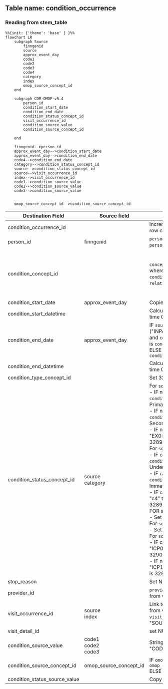 ## Table name: condition_occurrence

### Reading from stem_table

```mermaid
%%{init: {'theme': 'base' } }%%
flowchart LR
    subgraph Source
        finngenid
        source
        approx_event_day
        code1
        code2
        code3
        code4
        category
        index
        omop_source_concept_id
    end

    subgraph CDM-OMOP-v5.4
        person_id
        condition_start_date
        condition_end_date
        condition_status_concept_id
        visit_occurrence_id
        condition_source_value
        condition_source_concept_id
        
    end

    finngenid-->person_id
    approx_event_day-->condition_start_date
    approx_event_day-->condition_end_date
    code4-->condition_end_date
    category-->condition_status_concept_id
    source-->condition_status_concept_id
    source-->visit_occurrence_id
    index-->visit_occurrence_id
    code1-->condition_source_value
    code2-->condition_source_value
    code3-->condition_source_value
    

    omop_source_concept_id-->condition_source_concept_id
```

| Destination Field | Source field | Logic | Comment field |
| --- | --- | --- | --- |
| condition_occurrence_id |  |    Incremental integer.   Unique value per each row condition_occurence. | Generated|
| person_id | finngenid | `person_id` from person table where `person_source_value` equals `finngenid` |   Calculated|
| condition_concept_id |  | `concept_id_2` from concept_relationship table where `concept_id_1` equals `condition_source_concept_id` and `relationship_id` equals "Maps to"  | Calculated <br> NOTE: IF a `condition_source_concept_id` has more than one standard mapping (`concept_id_2`), one row is added per each additional `condition_concept_id` |
| condition_start_date |  approx_event_day | Copied from `approx_event_day` | Copied |
| condition_start_datetime |   | Calculated from  `condition_start_date` with time 00:00:0000 | Calculated |
| condition_end_date | approx_event_day | IF `source` in ("INPAT","OPER_IN","OPER_OUT","OUTPAT") and `code4` is not null then `condition_end_date` is `condition_start_date` + `code4`.<br>ELSE `condition_end_date` is `condition_start_date` | Calculated |
| condition_end_datetime |  | Calculated from  `condition_end_date` with time 00:00:0000 | Calculated |
| condition_type_concept_id |  |  Set 32879  - 'Registry' for all | Calculated |
| condition_status_concept_id | source<br>category | For `source` equals "INPAT" or "OUTPAT":<br>  - IF number in `category` equals 0 then `condition_status_concept_id` is 32902-Primary diagnosis.<br>  - IF number in `category` > 1 then `condition_status_concept_id` is 32908-Secondary diagnosis.<br> - IF number in `category` equals "EX" OR "EX0:N" then `condition_status_concept_id` is 32895-Death diagnosis.<br> For `source` equals "DEATH":<br> - IF `category` equals "U" then `condition_status_concept_id` is 32911-Underlying cause of death.<br>- IF `category` equals "I" then `condition_status_concept_id` is 32897-Immediate cause of death.<br>  - IF `category` equals "c1" or "c2" or "c3" or "c4" then `condition_status_concept_id` is 32894-Contributory cause of death.<br>FOR `source` equals "REIMB":<br> - Set 32893-Confirmed diagnosis for all.<br> For `source` equals "CANC":<br> - Set 32902-Primary diagnosis for all.<br>For `source` equals "PRIM_OUT":<br> - IF code in `category` equals  "ICD0" or "ICP0" then `condition_status_concept_id` is 32902-Primary diagnosis.<br>- IF number in `category` equals "ICD1:N" OR "ICP1:N" then `condition_status_concept_id` is 32908-Secondary diagnosis. | Calculated |
| stop_reason |  | Set NULL for all | Info not available |
| provider_id |  | `provider_id` for mapped `visit_occurrence_id` from visit_occurrence table. | Calculated |
| visit_occurrence_id | source<br>index | Link to correspondent `visit_occurrence_id` from visit_occurrence table where `visit_source_value` equals "SOURCE=`source`;INDEX=`index`". | Calculated |
| visit_detail_id |  | set NULL for all | Info not available |
| condition_source_value | code1<br>code2<br>code3 | String build as "CODE1=`code1`;CODE2=`code2`;CODE3=`code3`" | Calculated |
| condition_source_concept_id | omop_source_concept_id | IF `omop_source_concept_id` is not null then `omop_source_concept_id`<br> ELSE 0 | Calculated |
| condition_status_source_value |  | Copy `category` as it is | Copied  |